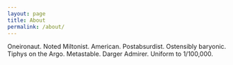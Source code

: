 ```yaml
---
layout: page
title: About
permalink: /about/
---
```


Oneironaut. Noted Miltonist. American. Postabsurdist. Ostensibly baryonic. Tiphys on the 
Argo. Metastable. Darger Admirer. Uniform to 1/100,000. 